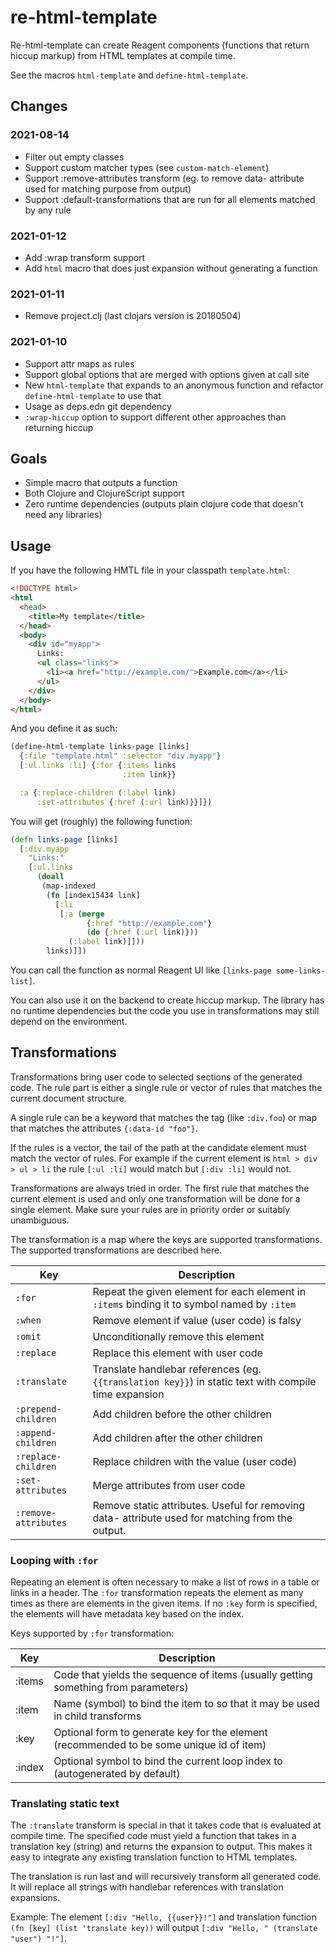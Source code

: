 # re-html-template

Re-html-template can create Reagent components (functions that return hiccup markup) from HTML
templates at compile time.

See the macros `html-template` and `define-html-template`.

## Changes

### 2021-08-14
- Filter out empty classes
- Support custom matcher types (see `custom-match-element`)
- Support :remove-attributes transform (eg. to remove data- attribute used for matching purpose from output)
- Support :default-transformations that are run for all elements matched by any rule

### 2021-01-12
- Add :wrap transform support
- Add `html` macro that does just expansion without generating a function

### 2021-01-11
- Remove project.clj (last clojars version is 20180504)

### 2021-01-10
- Support attr maps as rules
- Support global options that are merged with options given at call site
- New `html-template` that expands to an anonymous function and refactor
  `define-html-template` to use that
- Usage as deps.edn git dependency
- `:wrap-hiccup` option to support different other approaches than returning hiccup

## Goals

- Simple macro that outputs a function
- Both Clojure and ClojureScript support
- Zero runtime dependencies (outputs plain clojure code that doesn't need any libraries)

## Usage

If you have the following HMTL file in your classpath `template.html`:

```html
<!DOCTYPE html>
<html
  <head>
    <title>My template</title>
  </head>
  <body>
    <div id="myapp">
      Links:
      <ul class="links">
        <li><a href="http://example.com/">Example.com</a></li>
      </ul>
    </div>
  </body>
</html>
```

And you define it as such:

```clojure
(define-html-template links-page [links]
  {:file "template.html" :selector "div.myapp"}
  [:ul.links :li] {:for {:items links
                         :item link}}

  :a {:replace-children (:label link)
      :set-attributes {:href (:url link)}}]})
```

You will get (roughly) the following function:

```clojure
(defn links-page [links]
  [:div.myapp
    "Links:"
    [:ul.links
      (doall
       (map-indexed
        (fn [index15434 link]
          [:li
           [:a (merge
                 {:href "http://example.com"}
                 (do {:href (:url link)}))
             (:label link)]]))
        links)]])
```

You can call the function as normal Reagent UI like `[links-page some-links-list]`.

You can also use it on the backend to create hiccup markup. The library has no runtime dependencies
but the code you use in transformations may still depend on the environment.

## Transformations

Transformations bring user code to selected sections of the generated code.
The rule part is either a single rule or vector of rules that matches the
current document structure.

A single rule can be a keyword that matches the tag (like `:div.foo`)
or map that matches the attributes `{:data-id "foo"}`.

If the rules is a vector, the tail of the path at the candidate element must
match the vector of rules. For example if the current element is
`html > div > ul > li` the rule `[:ul :li]` would match but `[:div :li]` would not.


Transformations are always tried in order. The first rule that matches the current element
is used and only one transformation will be done for a single element. Make sure your
rules are in priority order or suitably unambiguous.

The transformation is a map where the keys are supported transformations.
The supported transformations are  described here.

| Key | Description |
| --- | --- |
| `:for` | Repeat the given element for each element in `:items` binding it to symbol named by `:item` |
| `:when` | Remove element if value (user code) is falsy |
| `:omit` | Unconditionally remove this element |
| `:replace` | Replace this element with user code |
| `:translate` | Translate handlebar references (eg. `{{translation key}}`) in static text with compile time expansion |
| `:prepend-children` | Add children before the other children |
| `:append-children` | Add children after the other children |
| `:replace-children` | Replace children with the value (user code) |
| `:set-attributes` | Merge attributes from user code |
| `:remove-attributes` | Remove static attributes. Useful for removing data- attribute used for matching from the output. |

### Looping with `:for`

Repeating an element is often necessary to make a list of rows in a table or links in a header.
The `:for` transformation repeats the element as many times as there are elements in the given
items. If no `:key` form is specified, the elements will have metadata key based on the index.

Keys supported by `:for` transformation:

| Key | Description |
| --- | --- |
| :items | Code that yields the sequence of items (usually getting something from parameters) |
| :item | Name (symbol) to bind the item to so that it may be used in child transforms |
| :key | Optional form to generate key for the element (recommended to be some unique id of item) |
| :index | Optional symbol to bind the current loop index to (autogenerated by default) |


### Translating static text

The `:translate` transform is special in that it takes code that is evaluated at compile time.
The specified code must yield a function that takes in a translation key (string) and returns
the expansion to output. This makes it easy to integrate any existing translation function to HTML
templates.

The translation is run last and will recursively transform all generated code. It will replace all
strings with handlebar references with translation expansions.

Example:
The element `[:div "Hello, {{user}}!"]`  and translation function `(fn [key] (list 'translate key))`
will output `[:div "Hello, " (translate "user") "!"]`.
